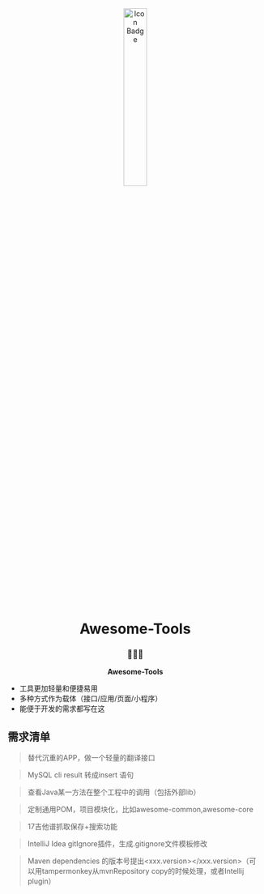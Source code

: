 <div align="center"><img src="https://i.loli.net/2019/01/06/5c30e5839a118.jpeg" alt="Icon Badge" width="30%" /></div> 


<h1 align="center">Awesome-Tools</h1>

<h3 align="center">🍳💡🎉</h3>

<p align="center">
<strong>Awesome-Tools</strong><br>
</p>

- 工具更加轻量和便捷易用
- 多种方式作为载体（接口/应用/页面/小程序）
- 能便于开发的需求都写在这

## 需求清单

> 替代沉重的APP，做一个轻量的翻译接口

> MySQL cli result 转成insert 语句

> 查看Java某一方法在整个工程中的调用（包括外部lib）

> 定制通用POM，项目模块化，比如awesome-common,awesome-core

> 17吉他谱抓取保存+搜索功能

> IntelliJ Idea gitIgnore插件，生成.gitignore文件模板修改

> Maven dependencies 的版本号提出<xxx.version></xxx.version>（可以用tampermonkey从mvnRepository copy的时候处理，或者Intellij plugin）
